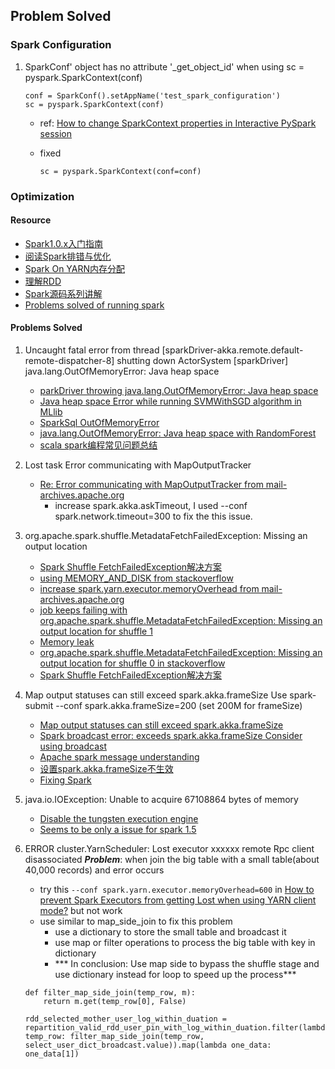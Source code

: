 ## Problem Solved ##
### Spark Configuration ###
1. SparkConf' object has no attribute '_get_object_id' when using sc = pyspark.SparkContext(conf)

	```
	conf = SparkConf().setAppName('test_spark_configuration')
	sc = pyspark.SparkContext(conf) 
	```
	
	* ref: [How to change SparkContext properties in Interactive PySpark session](http://stackoverflow.com/questions/32362783/how-to-change-sparkcontext-properties-in-interactive-pyspark-session)
	* fixed
	
		```
		sc = pyspark.SparkContext(conf=conf) 
		```

### Optimization
#### Resource
* [ Spark1.0.x入门指南 ](http://www.cnblogs.com/Scott007/p/3849677.html)
* [ 阅读Spark排错与优化](http://blog.csdn.net/lsshlsw/article/details/49155087)
* [ Spark On YARN内存分配](http://blog.javachen.com/2015/06/09/memory-in-spark-on-yarn.html)
* [ 理解RDD](http://blog.csdn.net/bluejoe2000/article/details/41415087)
* [ Spark源码系列讲解](http://www.uml.org.cn/wenzhang/artsearch.asp?curpage=1)
* [Problems solved of running spark](https://github.com/AllenFang/spark-overflow/blob/master/README.md)

#### Problems Solved
1. Uncaught fatal error from thread [sparkDriver-akka.remote.default-remote-dispatcher-8] shutting down ActorSystem [sparkDriver] java.lang.OutOfMemoryError: Java heap space
	* [ parkDriver throwing java.lang.OutOfMemoryError: Java heap space](https://mail-archives.apache.org/mod_mbox/spark-user/201604.mbox/%3CCA+e75uvb+E93U53RxOoxpnPOik914G8g2ed0q=esuzcqyzmu2A@mail.gmail.com%3E)
	* [ Java heap space Error while running SVMWithSGD algorithm in MLlib](http://stackoverflow.com/questions/31916017/java-heap-space-error-while-running-svmwithsgd-algorithm-in-mllib)
	* [ SparkSql OutOfMemoryError](http://apache-spark-user-list.1001560.n3.nabble.com/SparkSql-OutOfMemoryError-td17468.html)
	* [java.lang.OutOfMemoryError: Java heap space with RandomForest](https://issues.apache.org/jira/browse/SPARK-5743)
	* [ scala spark编程常见问题总结](http://blog.csdn.net/sivolin/article/details/47105655)

2. Lost task Error communicating with MapOutputTracker
	* [ Re: Error communicating with MapOutputTracker from mail-archives.apache.org](https://mail-archives.apache.org/mod_mbox/spark-user/201505.mbox/%3CCAGHU-i0L9VBxM+auAi4XDECchaLurvUPaJa_MZXc+mAq_2JjAg@mail.gmail.com%3E)
		* increase spark.akka.askTimeout, I used --conf spark.network.timeout=300 to fix the this issue.

3. org.apache.spark.shuffle.MetadataFetchFailedException: Missing an output location
	* [ Spark Shuffle FetchFailedException解决方案](http://blog.csdn.net/lsshlsw/article/details/51213610)
	* [ using MEMORY_AND_DISK from stackoverflow](http://stackoverflow.com/questions/28901123/org-apache-spark-shuffle-metadatafetchfailedexception-missing-an-output-locatio)
	* [increase spark.yarn.executor.memoryOverhead from mail-archives.apache.org](https://mail-archives.apache.org/mod_mbox/spark-user/201502.mbox/%3CCAHentsTnKrdbKaFF2oRJTM26TViGacgVr9mFbovSdLM1ikWHYQ@mail.gmail.com%3E)
	* [ job keeps failing with org.apache.spark.shuffle.MetadataFetchFailedException: Missing an output location for shuffle 1](http://mail-archives.us.apache.org/mod_mbox/spark-user/201502.mbox/%3CCAHentsTnKrdbKaFF2oRJTM26TViGacgVr9mFbovSdLM1ikWHYQ@mail.gmail.com%3E)
	* [ Memory leak](https://issues.apache.org/jira/browse/SPARK-4996)
	* [ org.apache.spark.shuffle.MetadataFetchFailedException: Missing an output location for shuffle 0 in stackoverflow](http://stackoverflow.com/questions/28901123/org-apache-spark-shuffle-metadatafetchfailedexception-missing-an-output-locatio)
	* [ Spark Shuffle FetchFailedException解决方案](http://blog.csdn.net/lsshlsw/article/details/51213610)


4. Map output statuses can still exceed spark.akka.frameSize
Use spark-submit --conf spark.akka.frameSize=200 (set 200M for frameSize)
	* [Map output statuses can still exceed spark.akka.frameSize](https://issues.apache.org/jira/browse/SPARK-5077)
	* [ Spark broadcast error: exceeds spark.akka.frameSize Consider using broadcast](http://stackoverflow.com/questions/27218472/spark-broadcast-error-exceeds-spark-akka-framesize-consider-using-broadcast)
	* [ Apache spark message understanding](http://stackoverflow.com/questions/26904619/apache-spark-message-understanding)
	* [ 设置spark.akka.frameSize不生效](http://wenda.chinahadoop.cn/question/3120#!answer_form)
	* [ Fixing Spark](http://tech.grammarly.com/blog/posts/Petabyte-Scale-Text-Processing-with-Spark.html)


5. java.io.IOException: Unable to acquire 67108864 bytes of memory
	* [Disable the tungsten execution engine](http://alvincjin.blogspot.com/2016/01/unable-to-acquire-bytes-of-memory.html)
	* [Seems to be only a issue for spark 1.5](https://issues.apache.org/jira/browse/SPARK-10309#userconsent)

6. ERROR cluster.YarnScheduler: Lost executor xxxxxx remote Rpc client disassociated
***Problem***: when join the big table with a small table(about 40,000 records) and error occurs
	* try this ```--conf spark.yarn.executor.memoryOverhead=600``` in [How to prevent Spark Executors from getting Lost when using YARN client mode?](http://stackoverflow.com/questions/31728688/how-to-prevent-spark-executors-from-getting-lost-when-using-yarn-client-mode) but not work 
	* use similar to map_side_join to fix this problem
		* use a dictionary to store the small table and broadcast it
		* use map or filter operations to process the big table with key in dictionary
		* *** In conclusion: Use map side to bypass the shuffle stage and use dictionary instead for loop to speed up the process***
	```
	def filter_map_side_join(temp_row, m):
		return m.get(temp_row[0], False)

	rdd_selected_mother_user_log_within_duation = repartition_valid_rdd_user_pin_with_log_within_duation.filter(lambda temp_row: filter_map_side_join(temp_row, select_user_dict_broadcast.value)).map(lambda one_data: one_data[1])
	```
